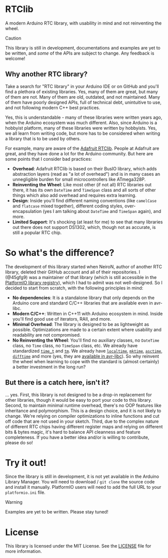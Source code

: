 # RTClib

A modern Arduino RTC library, with usability in mind and not reinventing the wheel.

> [!CAUTION]
>
> This library is still in development, documentations and examples are yet to be written, and *some* of the APIs are subject to change. Any feedback is welcome!

## Why another RTC library?

Take a search for "RTC library" in your Arduino IDE or on GitHub and you'll find a plethora of existing libraries. Yes, many of them are great, but many of them are not. Many of them are old, outdated, and not maintained. Many of them have poorly designed APIs, full of technical debt, unintuitive to use, and not following modern C++ best practices.

Yes, this is understandable - many of these libraries were written years ago, when the Arduino ecosystem was much different. Also, since Arduino is a hobbyist platform, many of these libraries were written by hobbyists. Yes, we all learn from writing code, but more has to be considered when writing a library that is to be used by others.

For example, many are aware of the [Adafruit RTClib](https://github.com/adafruit/RTClib). People at Adafruit are great, and they have done a lot for the Arduino community. But here are some points that I consider bad practices:

- **Overhead**: Adafruit RTClib is based on their BusIO library, which adds abstraction layers (read as "a lot of overhead") and is in many cases an unnegligible burden for small microcontrollers like ATmega328P.
- **Reinventing the Wheel**: Like most other (if not all) RTC libraries out there, it has its own `DateTime` and `TimeSpan` class and all sorts of other things which also add overhead and requires extra learning.
- **Design**: Inside you'll find different naming conventions (like `camelCase` and `flatcase` mixed together), different coding styles, over-encapsulation (yes I am talking about `DateTime` and `TimeSpan` again), and more.
- **Limited Support**: It's shocking (at least for me) to see that many libraries out there does not support DS1302, which, though not as accurate, is still a popular RTC chip.

# So what's the difference?

The development of this library started when NeiroN, author of another RTC library, deleted their GitHub account and all of their repositories. I (@45gfg9) was a maintainer of that library (which is still accessible in the [PlatformIO library registry](https://registry.platformio.org/libraries/neironx/RTCLib)), which I had to admit was not well-designed. So I decided to start from scratch, with the following principles in mind:

- **No dependencies**: It is a standalone library that only depends on the Arduino core and standard C/C++ libraries that are available even in avr-libc.
- **Modern C/C++**: Written in C++11 with Arduino ecosystem in mind. Inside you'll find good use of iterators, RAII, and more.
- **Minimal Overhead**: The library is designed to be as lightweight as possible. Optimizations are made to a certain extent where usability and readability are not compromised.
- **No Reinventing the Wheel**: You'll find no auxiliary classes, no `DateTime` class, no `Time` class, no `TimeSpan` class, etc. We already have standardized [`time_t`](https://en.cppreference.com/w/cpp/chrono/c/time_t) and [`tm`](https://en.cppreference.com/w/cpp/chrono/c/tm). We already have [`localtime`](https://en.cppreference.com/w/cpp/chrono/c/localtime), [`mktime`](https://en.cppreference.com/w/cpp/chrono/c/mktime), [`asctime`](https://en.cppreference.com/w/cpp/chrono/c/asctime), [`difftime`](https://en.cppreference.com/w/cpp/chrono/c/difftime) and more (yes, they are [available in avr-libc](https://avr-libc.nongnu.org/user-manual/group__avr__time.html)). So why reinvent the wheel when learning to cope with the standard is (almost certainly) a better investment in the long run?

## But there is a catch here, isn't it?

... yes. First, this library is not designed to be a drop-in replacement for other libraries, though it would be easy to port your code to this library. Second, to maintain minimal runtime overhead, there's no OOP features like inheritance and polymorphism. This is a design choice, and it is not likely to change. We're relying on compiler optimizations to inline functions and cut off code that are not used in your sketch. Third, due to the complex nature of different RTC chips having different register maps and relying on different bits & bytes magic, it's hard to balance API cleanness and feature completeness. If you have a better idea and/or is willing to contribute, please do so!

# Try it out!

Since the library is still in development, it is not yet available in the Arduino Library Manager. You will need to download / `git clone` the source code and install it manually. PlatformIO users will need to add the full URL to your `platformio.ini` file.

> [!WARNING]
>
> Examples are yet to be written. Please stay tuned!

# License

This library is licensed under the MIT License. See the [LICENSE](LICENSE) file for more information.
